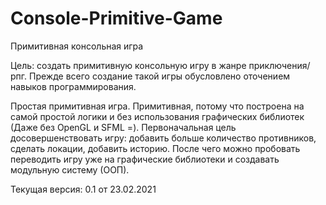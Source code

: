# Console-Primitive-Game
Примитивная консольная игра

Цель: создать примитивную консольную игру в жанре приключения/рпг. Прежде всего создание такой игры обусловлено оточением навыков программирования.

Простая примитивная игра. Примитивная, потому что построена на самой простой логики и без использования графических библиотек (Даже без OpenGL и SFML =). Первоначальная цель досовершенствовать игру: добавить больше количество противников, сделать локации, добавить историю. После чего можно пробовать переводить игру уже на графические библиотеки и создавать модульную систему (ООП).

Текущая версия: 0.1 от 23.02.2021

